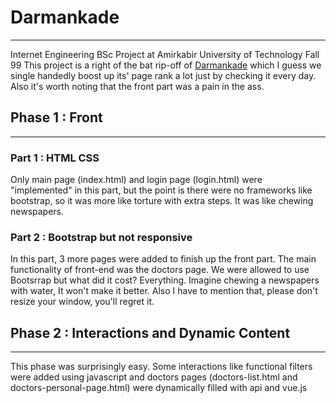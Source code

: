 # Darmankade
---
Internet Engineering BSc Project at Amirkabir University of Technology Fall 99
This project is a right of the bat rip-off of [Darmankade](https://www.darmankade.com/) which I guess we single handedly boost up its' page rank a lot just by checking it every day.
Also it's worth noting that the front part was a pain in the ass.

## Phase 1 : Front
---
### Part 1 : HTML CSS
Only main page (index.html) and login page (login.html) were "implemented" in this part, but the point is there were no frameworks like bootstrap, so it was more like torture with extra steps. It was like chewing newspapers.

### Part 2 : Bootstrap but not responsive
In this part, 3 more pages were added to finish up the front part. The main functionality of front-end was the doctors page. We were allowed to use Bootsrrap but what did it cost? Everything. Imagine chewing a newspapers with water, It won't make it better.
Also I have to mention that, please don't resize your window, you'll regret it.

## Phase 2 : Interactions and Dynamic Content
---
This phase was surprisingly easy. Some interactions like functional filters were added  using javascript and doctors pages (doctors-list.html and doctors-personal-page.html) were dynamically filled with api and vue.js
